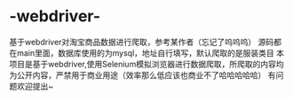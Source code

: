 # -webdriver-
基于webdriver对淘宝商品数据进行爬取，参考某作者（忘记了呜呜呜）
源码都在main里面，数据库使用的为mysql，地址自行填写，默认爬取的是服装类目
本项目是基于webdriver,使用Selenium模拟浏览器进行数据爬取，所爬取的内容均为公开内容，严禁用于商业用途（效率那么低应该也商业不了哈哈哈哈哈）
有问题欢迎提出~
